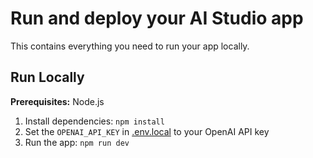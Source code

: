 # Run and deploy your AI Studio app

This contains everything you need to run your app locally.

## Run Locally

**Prerequisites:**  Node.js


1. Install dependencies:
   `npm install`
2. Set the `OPENAI_API_KEY` in [.env.local](.env.local) to your OpenAI API key
3. Run the app:
   `npm run dev`
